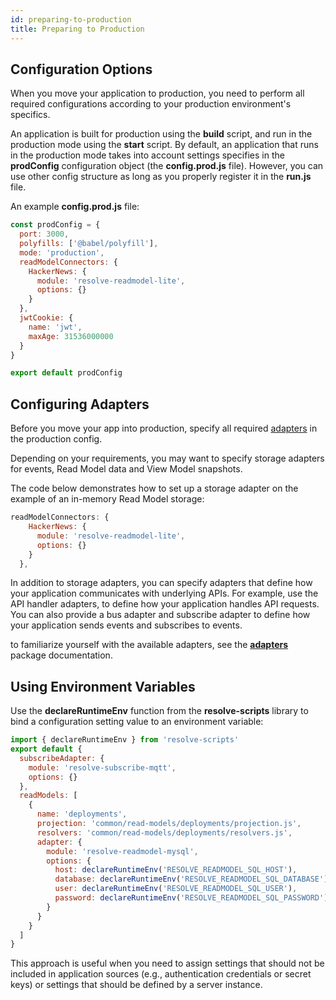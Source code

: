 ```yaml
---
id: preparing-to-production
title: Preparing to Production
---
```


## Configuration Options

When you move your application to production, you need to perform all required configurations according to your production environment's specifics.

An application is built for production using the **build** script, and run in the production mode using the **start** script. By default, an application that runs in the production mode takes into account settings specifies in the **prodConfig** configuration object (the **config.prod.js** file). However, you can use other config structure as long as you properly register it in the **run.js** file.

An example **config.prod.js** file:

<!-- prettier-ignore-start -->

[embedmd]:# (../examples/hacker-news/config.prod.js /^/ /\n$/)
```js
const prodConfig = {
  port: 3000,
  polyfills: ['@babel/polyfill'],
  mode: 'production',
  readModelConnectors: {
    HackerNews: {
      module: 'resolve-readmodel-lite',
      options: {}
    }
  },
  jwtCookie: {
    name: 'jwt',
    maxAge: 31536000000
  }
}

export default prodConfig
```

<!-- prettier-ignore-end -->

## Configuring Adapters

Before you move your app into production, specify all required [adapters](advanced-techniques.md#adapters) in the production config.

Depending on your requirements, you may want to specify storage adapters for events, Read Model data and View Model snapshots.

The code below demonstrates how to set up a storage adapter on the example of an in-memory Read Model storage:

<!-- prettier-ignore-start -->

[embedmd]:# (../examples/hacker-news/config.prod.js /readModelConnectors/ /\},/)
```js
readModelConnectors: {
    HackerNews: {
      module: 'resolve-readmodel-lite',
      options: {}
    }
  },
```

<!-- prettier-ignore-end -->

In addition to storage adapters, you can specify adapters that define how your application communicates with underlying APIs. For example, use the API handler adapters, to define how your application handles API requests.
You can also provide a bus adapter and subscribe adapter to define how your application sends events and subscribes to events.

to familiarize yourself with the available adapters, see the **[adapters](https://github.com/reimagined/resolve/tree/master/packages/adapters)** package documentation.

## Using Environment Variables

Use the **declareRuntimeEnv** function from the **resolve-scripts** library to bind a configuration setting value to an environment variable:

```js
import { declareRuntimeEnv } from 'resolve-scripts'
export default {
  subscribeAdapter: {
    module: 'resolve-subscribe-mqtt',
    options: {}
  },
  readModels: [
    {
      name: 'deployments',
      projection: 'common/read-models/deployments/projection.js',
      resolvers: 'common/read-models/deployments/resolvers.js',
      adapter: {
        module: 'resolve-readmodel-mysql',
        options: {
          host: declareRuntimeEnv('RESOLVE_READMODEL_SQL_HOST'),
          database: declareRuntimeEnv('RESOLVE_READMODEL_SQL_DATABASE'),
          user: declareRuntimeEnv('RESOLVE_READMODEL_SQL_USER'),
          password: declareRuntimeEnv('RESOLVE_READMODEL_SQL_PASSWORD')
        }
      }
    }
  ]
}
```

This approach is useful when you need to assign settings that should not be included in application sources (e.g., authentication credentials or secret keys) or settings that should be defined by a server instance.
